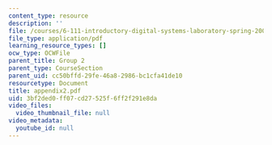 ```yaml
---
content_type: resource
description: ''
file: /courses/6-111-introductory-digital-systems-laboratory-spring-2006/3bf2ded0ff07cd27525f6ff2f291e8da_appendix2.pdf
file_type: application/pdf
learning_resource_types: []
ocw_type: OCWFile
parent_title: Group 2
parent_type: CourseSection
parent_uid: cc50bffd-29fe-46a8-2986-bc1cfa41de10
resourcetype: Document
title: appendix2.pdf
uid: 3bf2ded0-ff07-cd27-525f-6ff2f291e8da
video_files:
  video_thumbnail_file: null
video_metadata:
  youtube_id: null
---
```

